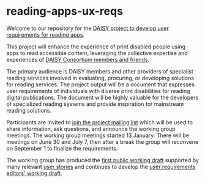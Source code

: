 # reading-apps-ux-reqs
Welcome to our repository for the [DAISY project to develop user requirements for reading apps](https://daisy.org/activities/projects/reading-apps-user-requirements/).

This project will  enhance the experience of print disabled people using apps to read accessible content, leveraging the collective expertise and experiences of [DAISY Consortium members and friends](https://daisy.org/about-us/membership/).

The primary audience is DAISY members and other providers of specialist reading services involved in evaluating, procuring, or developing solutions for reading services. The project output will be a document that expresses user requirements of individuals with diverse print disabilities for reading digital publications. The document will be highly valuable for the developers of specialized reading systems and provide inspiration for mainstream reading solutions.

Participants are invited to [join the project mailing list](https://daisylists.org/postorius/lists/reading-apps-ux-reqs.daisylists.org/) which will be used to share information, ask questions, and announce the working group meetings. The working group meetings started 13 January. There will be meetings on June 30 and July 7, then after a break the group will reconvene on September 1 to finalize the requirements.

The working group has produced the [first public working draft](https://daisy.github.io/reading-apps-ux-reqs/requirements/published/FPWD-20250601) supported by many relevant [user stories](https://daisy.github.io/reading-apps-ux-reqs/use-cases/) and continues to develop the [user requirements editors' working draft](https://daisy.github.io/reading-apps-ux-reqs/requirements/draft/).
